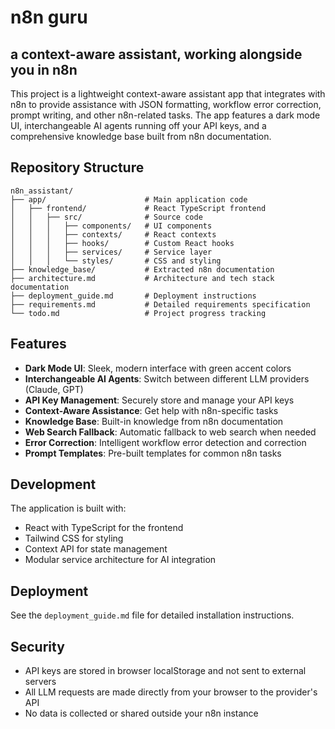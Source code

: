 # n8n guru
## a context-aware assistant, working alongside you in n8n
This project is a lightweight context-aware assistant app that integrates with n8n to provide assistance with JSON formatting, workflow error correction, prompt writing, and other n8n-related tasks. The app features a dark mode UI, interchangeable AI agents running off your API keys, and a comprehensive knowledge base built from n8n documentation.
## Repository Structure

```
n8n_assistant/
├── app/                      # Main application code
│   ├── frontend/             # React TypeScript frontend
│   │   ├── src/              # Source code
│   │   │   ├── components/   # UI components
│   │   │   ├── contexts/     # React contexts
│   │   │   ├── hooks/        # Custom React hooks
│   │   │   ├── services/     # Service layer
│   │   │   └── styles/       # CSS and styling
├── knowledge_base/           # Extracted n8n documentation
├── architecture.md           # Architecture and tech stack documentation
├── deployment_guide.md       # Deployment instructions
├── requirements.md           # Detailed requirements specification
└── todo.md                   # Project progress tracking
```

## Features

- **Dark Mode UI**: Sleek, modern interface with green accent colors
- **Interchangeable AI Agents**: Switch between different LLM providers (Claude, GPT)
- **API Key Management**: Securely store and manage your API keys
- **Context-Aware Assistance**: Get help with n8n-specific tasks
- **Knowledge Base**: Built-in knowledge from n8n documentation
- **Web Search Fallback**: Automatic fallback to web search when needed
- **Error Correction**: Intelligent workflow error detection and correction
- **Prompt Templates**: Pre-built templates for common n8n tasks

## Development

The application is built with:

- React with TypeScript for the frontend
- Tailwind CSS for styling
- Context API for state management
- Modular service architecture for AI integration

## Deployment

See the `deployment_guide.md` file for detailed installation instructions.

## Security

- API keys are stored in browser localStorage and not sent to external servers
- All LLM requests are made directly from your browser to the provider's API
- No data is collected or shared outside your n8n instance
